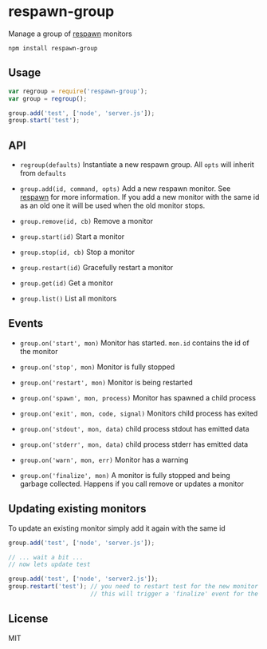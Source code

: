 # respawn-group

Manage a group of [respawn](https://github.com/mafintosh/respawn) monitors

	npm install respawn-group

## Usage

``` js
var regroup = require('respawn-group');
var group = regroup();

group.add('test', ['node', 'server.js']);
group.start('test');
```

## API

* `regroup(defaults)` Instantiate a new respawn group. All `opts` will inherit from `defaults`

* `group.add(id, command, opts)` Add a new respawn monitor. See [respawn](https://github.com/mafintosh/respawn) for more information. If you add a new monitor with the same id as an old one it will be used when the old monitor stops.

* `group.remove(id, cb)` Remove a monitor

* `group.start(id)` Start a monitor

* `group.stop(id, cb)` Stop a monitor

* `group.restart(id)` Gracefully restart a monitor

* `group.get(id)` Get a monitor

* `group.list()` List all monitors

## Events

* `group.on('start', mon)` Monitor has started. `mon.id` contains the id of the monitor

* `group.on('stop', mon)` Monitor is fully stopped

* `group.on('restart', mon)` Monitor is being restarted

* `group.on('spawn', mon, process)` Monitor has spawned a child process

* `group.on('exit', mon, code, signal)` Monitors child process has exited

* `group.on('stdout', mon, data)` child process stdout has emitted data

* `group.on('stderr', mon, data)` child process stderr has emitted data

* `group.on('warn', mon, err)` Monitor has a warning

* `group.on('finalize', mon)` A monitor is fully stopped and being garbage collected. Happens if you call remove or updates a monitor

## Updating existing monitors

To update an existing monitor simply add it again with the same id

``` js
group.add('test', ['node', 'server.js']);

// ... wait a bit ...
// now lets update test

group.add('test', ['node', 'server2.js']);
group.restart('test'); // you need to restart test for the new monitor to take over
                       // this will trigger a 'finalize' event for the old monitor
```

## License

MIT